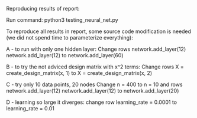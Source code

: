 Reproducing results of report:

Run command:
python3 testing_neural_net.py

To reproduce all results in report, some source code modification is needed (we did not spend time to parameterize everything):

A - to run with only one hidden layer:
Change rows
network.add_layer(12)
network.add_layer(12)
to
network.add_layer(60)

B - to try the not adviced design matrix with x^2 terms:
Change rows
X = create_design_matrix(x, 1)
to
X = create_design_matrix(x, 2)

C - try only 10 data points, 20 nodes
Change 
n = 400
to
n = 10
and rows
network.add_layer(12)
network.add_layer(12)
to
network.add_layer(20)

D - learning so large it diverges:
change row 
learning_rate = 0.0001 
to
learning_rate = 0.01 


